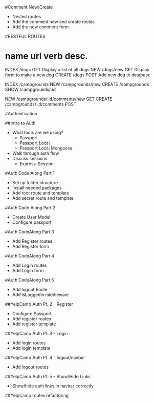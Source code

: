 #Comment New/Create
* Nested routes
* Add the comment new and create routes
* Add the new comment form


#RESTFUL ROUTES

name      url         verb        desc.
================================================
INDEX    /dogs       GET         Display a list of all dogs
NEW      /dogs/new   GET         Display form to make a new dog
CREATE   /dogs       POST        Add new dog to database

INDEX   /campgrounds
NEW     /campgrounds/new
CREATE  /campgrounds
SHOW    /campgrounds/:id

NEW     /campgrounds/:id/comments/new    GET
CREATE  /campgrounds/:id/comments        POST

#Authentication

##Intro to Auth
* What tools are we using?
    * Passport
    * Passport Local
    * Passport Local Mongoose
* Walk through auth flow
* Discuss sessions
    * Express-Session

#Auth Code Along Part 1
* Set up folder structure
* Install needed packages
* Add root route and template
* Add secret route and template

#Auth Code Along Part 2
* Create User Model
* Configure passport

#Auth CodeAlong Part 3
* Add Register routes
* Add Register form

#Auth CodeAlong Part 4
* Add Login routes
* Add Login form

#Auth CodeAlong Part 5
* Add logout Route
* Add isLoggedIn middleware

##YelpCamp Auth Pt. 2 - Register
* Configure Passport
* Add register routes
* Add register template

##YelpCamp Auth Pt. 3 - Login
* Add login routes
* Add login template

##YelpCamp Auth Pt. 4 - logout/navbar
* Add logout routes

##YelpCamp Auth Pt. 5 - Show/Hide Links
* Show/hide auth links in navbar correctly

##YelpCamp routes refactoring
